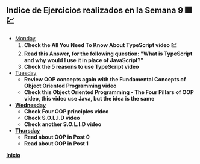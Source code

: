 ## Indice de Ejercicios realizados en la Semana 9 :fireworks: 💹

<ul>
    <li>
        <a href="./Monday.md">Monday</a>
        <ol>
            <li><strong>Check the All You Need To Know About TypeScript video 💹</strong></li>
            <li><strong>Read this Answer, for the following question: "What is TypeScript and why would I use it in place of JavaScript?" </strong></li>
            <li><strong>Check the 5 reasons to use TypeScript video</strong></li>
        </ol>
    </li>
    <li>
        <a href="./Tuesday.md">Tuesday</a>
        <ul>
            <li><strong>Review OOP concepts again with the Fundamental Concepts of Object Oriented Programming video</li>
            <li><strong>Check this Object Oriented Programming - The Four Pillars of OOP video, this video use Java, but the idea is the same</strong></li>
        </ul>
    </li>
    <li>
        <a href="./Wednesday.md">Wednesday</a>
        <ul>
            <li><strong>Check Four OOP principles video</strong></li>
            <li><strong>Check S.O.L.I.D video</strong></li>
            <li><strong>Check another S.O.L.I.D video</strong></li>
        </ul>
    </li>
    <li>
        <a href="./Thursday.md">Thursday</a>
        <ul>
            <li><strong>Read about OOP in Post 0</strong></li>
            <li><strong>Read about OOP in Post 1</strong></li>
        </ul>
    </li>
</ul>

<a href="../README.md">Inicio</a>